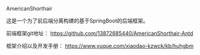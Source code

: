 AmericanShorthair

这是一个为了前后端分离构建的基于SpringBoot的后端框架。

前端框架git地址： https://github.com/13872685440/AmericanShorthair-Antd

框架介绍以及开发手册： https://www.yuque.com/xiaodao-kzwck/kb/huhgbm
